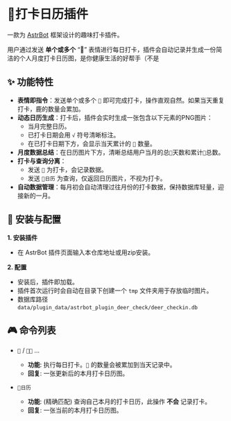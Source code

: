 # 🦌打卡日历插件

一款为 [AstrBot](https://github.com/AstrBotDevs/AstrBot) 框架设计的趣味打卡插件。

用户通过发送 **单个或多个** “🦌” 表情进行每日打卡，插件会自动记录并生成一份简洁的个人月度打卡日历图，是你健康生活的好帮手（不是

## ✨ 功能特性

-   **表情即指令**：发送单个或多个 `🦌` 即可完成打卡，操作直观自然。如果当天重复打卡，鹿的数量会累加。
-   **动态日历生成**：打卡后，插件会实时生成一张包含以下元素的PNG图片：
    -   当月完整日历。
    -   已打卡日期会用 `√` 符号清晰标注。
    -   在已打卡日期下方，会显示当天累计的 `🦌` 数量。
-   **月度数据总结**：在日历图片下方，清晰总结用户当月的总`🦌`天数和累计`🦌`总数。
-   **打卡与查询分离**：
    -   发送 `🦌` 为打卡，会记录数据。
    -   发送 `🦌日历` 为查询，仅返回日历图片，不视为打卡。
-   **自动数据管理**：每月初会自动清理过往月份的打卡数据，保持数据库轻量，迎接新的一月。

## 🚀 安装与配置

**1. 安装插件**

-   在 AstrBot 插件页面输入本仓库地址或用zip安装。


**2. 配置**

-   安装后，插件即加载。
-   插件首次运行时会自动在目录下创建一个 `tmp` 文件夹用于存放临时图片。
-   数据库路径 `data/plugin_data/astrbot_plugin_deer_check/deer_checkin.db`

## 🎮 命令列表

-   `🦌` / `🦌🦌` ...
    -   **功能**: 执行每日打卡。`🦌` 的数量会被累加到当天记录中。
    -   **回复**: 一张更新后的本月打卡日历图。

-   `🦌日历`
    -   **功能**: (精确匹配) 查询自己本月的打卡日历，此操作 **不会** 记录打卡。
    -   **回复**: 一张当前的本月打卡日历图。